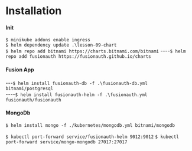# Installation

#### Init
`$ minikube addons enable ingress`  
`$ helm dependency update .\lesson-09-chart`  
`$ helm repo add bitnami https://charts.bitnami.com/bitnami`
----`$ helm repo add fusionauth https://fusionauth.github.io/charts`

#### Fusion App
---`$ helm install fusionauth-db -f .\fusionauth-db.yml bitnami/postgresql`  
----`$ helm install fusionauth-helm -f .\fusionauth.yml fusionauth/fusionauth`  

#### MongoDb
`$ helm install mongo -f ./kubernetes/mongodb.yml bitnami/mongodb`  



`$ kubectl port-forward service/fusionauth-helm 9012:9012`
`$ kubectl port-forward service/mongo-mongodb 27017:27017`